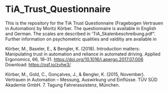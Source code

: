 # TiA_Trust_Questionnaire
This is the repository for the TiA Trust Questionnaire (Fragebogen Vertrauen in Automation) by Moritz Körber. The questionnaire is available in English and German. The scales are described in 'TiA_Skalenbeschreibung.pdf".
Further information on psychometric qualities and valditiy are available in 

Körber, M., Baseler, E., & Bengler, K. (2018). Introduction matters: Manipulating trust in automation and reliance in automated driving. Applied Ergonomics, 66, 18–31. https://doi.org/10.1016/j.apergo.2017.07.006 Download: https://osf.io/zvhe3/

Körber, M., Gold, C., Gonçalves, J., & Bengler, K. (2015, November). Vertrauen in Automation – Messung, Auswirkung und Einflüsse. TÜV SÜD Akademie GmbH. 7. Tagung Fahrerassistenz, München.
